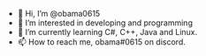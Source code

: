 - 👋 Hi, I’m @obama0615
- 👀 I’m interested in developing and programming
- 🌱 I’m currently learning C#, C++, Java and Linux.
- 📫 How to reach me, obama#0615 on discord.

<!---
obama0615/obama0615 is a ✨ special ✨ repository because its `README.md` (this file) appears on your GitHub profile.
You can click the Preview link to take a look at your changes.
--->
